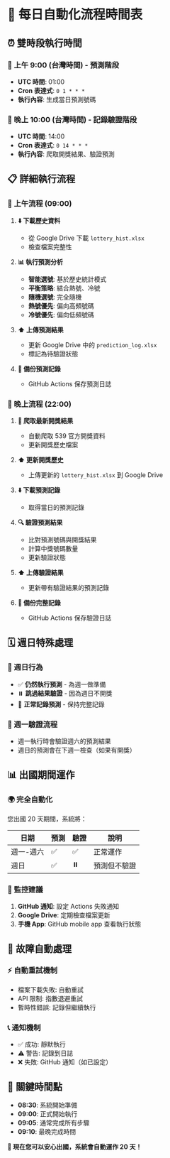 # 📅 每日自動化流程時間表

## ⏰ 雙時段執行時間

### 🌅 上午 9:00 (台灣時間) - 預測階段
- **UTC 時間**: 01:00
- **Cron 表達式**: `0 1 * * *`
- **執行內容**: 生成當日預測號碼

### 🌙 晚上 10:00 (台灣時間) - 記錄驗證階段
- **UTC 時間**: 14:00  
- **Cron 表達式**: `0 14 * * *`
- **執行內容**: 爬取開獎結果、驗證預測

## 📋 詳細執行流程

### 🌅 上午流程 (09:00)
1. **⬇️ 下載歷史資料**
   - 從 Google Drive 下載 `lottery_hist.xlsx`
   - 檢查檔案完整性

2. **📊 執行預測分析**
   - **智能選號**: 基於歷史統計模式
   - **平衡策略**: 結合熱號、冷號
   - **隨機選號**: 完全隨機
   - **熱號優先**: 偏向高頻號碼
   - **冷號優先**: 偏向低頻號碼

3. **⬆️ 上傳預測結果**
   - 更新 Google Drive 中的 `prediction_log.xlsx`
   - 標記為待驗證狀態

4. **📁 備份預測記錄**
   - GitHub Actions 保存預測日誌

### 🌙 晚上流程 (22:00)
1. **🎯 爬取最新開獎結果**
   - 自動爬取 539 官方開獎資料
   - 更新開獎歷史檔案

2. **⬆️ 更新開獎歷史**
   - 上傳更新的 `lottery_hist.xlsx` 到 Google Drive

3. **⬇️ 下載預測記錄**
   - 取得當日的預測記錄

4. **🔍 驗證預測結果**
   - 比對預測號碼與開獎結果
   - 計算中獎號碼數量
   - 更新驗證狀態

5. **⬆️ 上傳驗證結果**
   - 更新帶有驗證結果的預測記錄

6. **📁 備份完整記錄**
   - GitHub Actions 保存驗證日誌

## 🗓️ 週日特殊處理

### 📅 週日行為
- ✅ **仍然執行預測** - 為週一做準備
- ⏸️ **跳過結果驗證** - 因為週日不開獎
- 📝 **正常記錄預測** - 保持完整記錄

### 🔄 週一驗證流程
- 週一執行時會驗證週六的預測結果
- 週日的預測會在下週一檢查（如果有開獎）

## 📊 出國期間運作

### 🌍 完全自動化
您出國 20 天期間，系統將：

| 日期 | 預測 | 驗證 | 說明 |
|------|------|------|------|
| 週一-週六 | ✅ | ✅ | 正常運作 |
| 週日 | ✅ | ⏸️ | 預測但不驗證 |

### 📱 監控建議
1. **GitHub 通知**: 設定 Actions 失敗通知
2. **Google Drive**: 定期檢查檔案更新
3. **手機 App**: GitHub mobile app 查看執行狀態

## 🔧 故障自動處理

### ⚡ 自動重試機制
- 檔案下載失敗: 自動重試
- API 限制: 指數退避重試
- 暫時性錯誤: 記錄但繼續執行

### 📞 通知機制
- ✅ 成功: 靜默執行
- ⚠️ 警告: 記錄到日誌
- ❌ 失敗: GitHub 通知（如已設定）

## 🎯 關鍵時間點

- **08:30**: 系統開始準備
- **09:00**: 正式開始執行
- **09:05**: 通常完成所有步驟
- **09:10**: 最晚完成時間

**🎉 現在您可以安心出國，系統會自動運作 20 天！**
